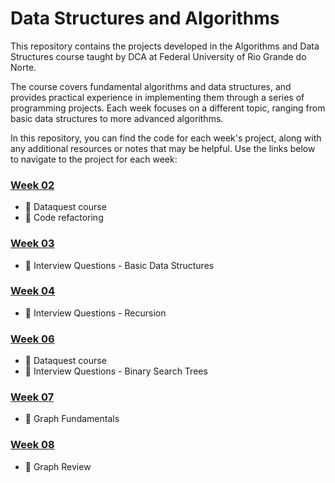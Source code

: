 # Data Structures and Algorithms
This repository contains the projects developed in the Algorithms and Data Structures course taught by DCA at Federal University of Rio Grande do Norte.

The course covers fundamental algorithms and data structures, and provides practical experience in implementing them through a series of programming projects. Each week focuses on a different topic, ranging from basic data structures to more advanced algorithms.

In this repository, you can find the code for each week's project, along with any additional resources or notes that may be helpful. Use the links below to navigate to the project for each week:

### [Week 02](./week-02/)
- :book: Dataquest course 
- :file_folder: Code refactoring 

### [Week 03](./week-03/)
- :file_folder: Interview Questions - Basic Data Structures 

### [Week 04](./week-04/)
- :file_folder: Interview Questions - Recursion 

### [Week 06](./week-06/)
- :book: Dataquest course
- :file_folder: Interview Questions - Binary Search Trees

### [Week 07](./week-07/)
- :book: Graph Fundamentals

### [Week 08](./week-08/)
- :book: Graph Review

